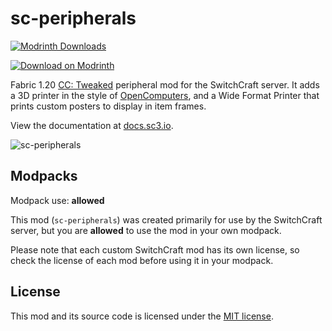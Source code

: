 # sc-peripherals

<!-- modrinth_exclude.start -->
[![Modrinth Downloads](https://img.shields.io/modrinth/dt/sc-peripherals)](https://modrinth.com/mod/sc-peripherals/)

[![Download on Modrinth](https://i.imgur.com/hbYUrTZ.png)](https://modrinth.com/mod/sc-peripherals/)
<!-- modrinth_exclude.end -->

Fabric 1.20 [CC: Tweaked](https://github.com/cc-tweaked/cc-tweaked) peripheral mod for the SwitchCraft server. 
It adds a 3D printer in the style of 
[OpenComputers](https://github.com/MightyPirates/OpenComputers), and a Wide Format Printer that prints custom posters to
display in item frames.

View the documentation at [docs.sc3.io](https://docs.sc3.io/features/sc-peripherals.html).

![sc-peripherals](img/header.png)

## Modpacks

Modpack use: **allowed**

This mod (`sc-peripherals`) was created primarily for use by the SwitchCraft server, but you are **allowed** to use the 
mod in your own modpack.

Please note that each custom SwitchCraft mod has its own license, so check the license of each mod before using it in 
your modpack.
  
## License

This mod and its source code is licensed under the 
[MIT license](https://github.com/SwitchCraftCC/sc-peripherals/blob/HEAD/LICENSE).
